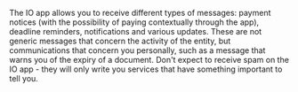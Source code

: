 The IO app allows you to receive different types of messages: payment notices (with the possibility of paying contextually through the app), deadline reminders, notifications and various updates.
These are not generic messages that concern the activity of the entity, but communications that concern you personally, such as a message that warns you of the expiry of a document. Don't expect to receive spam on the IO app - they will only write you services that have something important to tell you.